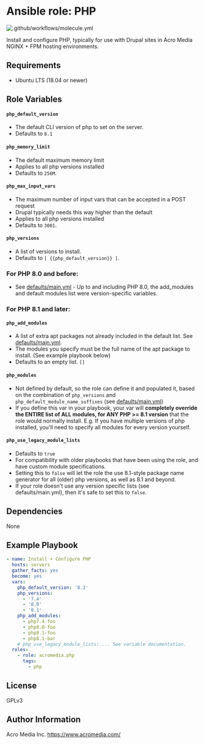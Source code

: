 # Ansible role: PHP

![.github/workflows/molecule.yml](https://github.com/AcroMedia/ansible-role-php/workflows/.github/workflows/molecule.yml/badge.svg)

Install and configure PHP, typically for use with Drupal sites in Acro Media NGINX + FPM hosting environments.


## Requirements

* Ubuntu LTS (18.04 or newer)


## Role Variables

#### `php_default_version`
  * The default CLI version of php to set on the server.
  * Defaults to `8.1`

#### `php_memory_limit`
* The default maximum memory limit
* Applies to all php versions installed
* Defaults to `256M`.

#### `php_max_input_vars`
* The maximum number of input vars that can be accepted in a POST request
* Drupal typically needs this way higher than the default
* Applies to all php versions installed
* Defaults to `3001`.

#### `php_versions`
* A list of versions to install.
* Defaults to `[ {{php_default_version}} ]`.

### For PHP 8.0 and before:

* See [defaults/main.yml](defaults/main.yml) - Up to and including PHP 8.0, the add_modules and default modules list were version-specific variables.

### For PHP 8.1 and later:

#### `php_add_modules`
* A list of extra apt packages not already included in the default list. See [defaults/main.yml](defaults/main.yml).
* The modules you specify must be the full name of the apt package to install. (See example playbook below)
* Defaults to an empty list. `[]`

#### `php_modules`
* Not defined by default, so the role can define it and populated it, based on the combination of `php_versions` and `php_default_module_name_suffixes` (see [defaults/main.yml](defaults/main.yml))
* If you define this var in your playbook, your var will **completely override the ENTIRE list of ALL modules, for ANY PHP >= 8.1 version** that the role would normally install. E.g. If you have multiple versions of php installed, you'll need to specify all modules for every version yourself.

#### `php_use_legacy_module_lists`
* Defaults to `true`
* For compatibility with older playbooks that have been using the role, and have custom module specifications.
* Setting this to `false` will let the role the use 8.1-style package name generator for all (older) php versions, as well as 8.1 and beyond.
* If your role doesn't use any version specific lists (see defaults/main.yml), then it's safe to set this to `false`.


## Dependencies

None


## Example Playbook
```yaml
- name: Install + Configure PHP
  hosts: servers
  gather_facts: yes
  become: yes
  vars:
    php_default_version: '8.1'
    php_versions:
      - '7.4'
      - '8.0'
      - '8.1'
    php_add_modules:
      - php7.4-foo
      - php8.0-foo
      - php8.1-foo
      - php8.1-bar
    # php_use_legacy_module_lists: ... See variable documentation.
  roles:
    - role: acromedia.php
      tags:
        - php
```

## License

GPLv3


## Author Information

Acro Media Inc.
https://www.acromedia.com/
